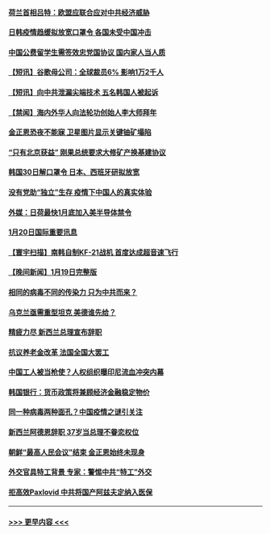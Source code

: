 #### [荷兰首相吕特：欧盟应联合应对中共经济威胁](../pages/prog202/a103629961.md?t=01210943) 
#### [日韩疫情趋缓拟放宽口罩令 各国未受中国冲击](../pages/prog202/a103629962.md?t=01210943) 
#### [中国公费留学生需签效忠党国协议 国内家人当人质](../pages/prog202/a103629965.md?t=01210943) 
#### [【短讯】谷歌母公司：全球裁员6% 影响1万2千人](../pages/prog202/a103629963.md?t=01210943) 
#### [【短讯】向中共泄漏尖端技术 五名韩国人被起诉](../pages/prog202/a103629958.md?t=01210943) 
#### [【禁闻】海内外华人向法轮功创始人李大师拜年](../pages/prog202/a103629718.md?t=01210943) 
#### [金正恩恐夜不能寐 卫星图片显示关键铀矿塌陷](../pages/prog202/a103629297.md?t=01210943) 
#### [“只有北京获益” 刚果总统要求大修矿产换基建协议](../pages/prog202/a103629293.md?t=01210943) 
#### [韩国30日解口罩令 日本、西班牙研拟放宽](../pages/prog202/a103629310.md?t=01210943) 
#### [没有党助“独立”生存 疫情下中国人的真实体验](../pages/prog202/a103629281.md?t=01210943) 
#### [外媒：日荷最快1月底加入美半导体禁令](../pages/prog202/a103629309.md?t=01210943) 
#### [1月20日国际重要讯息](../pages/prog202/a103629308.md?t=01210943) 
#### [【寰宇扫描】南韩自制KF-21战机 首度达成超音速飞行](../pages/prog202/a103629126.md?t=01210943) 
#### [【晚间新闻】1月19日完整版](../pages/prog202/a103629109.md?t=01210943) 
#### [相同的病毒不同的传染力 只为中共而来？](../pages/prog202/a103629031.md?t=01210943) 
#### [乌克兰亟需重型坦克 美德谁先给？](../pages/prog202/a103629025.md?t=01210943) 
#### [精疲力尽 新西兰总理宣布辞职](../pages/prog202/a103629026.md?t=01210943) 
#### [抗议养老金改革 法国全国大罢工](../pages/prog202/a103629047.md?t=01210943) 
#### [中国工人被当枪使？人权组织曝印尼流血冲突内幕](../pages/prog202/a103628900.md?t=01210943) 
#### [韩国银行：货币政策将兼顾经济金融稳定物价](../pages/prog202/a103628823.md?t=01210943) 
#### [同一种病毒两种面孔？中国疫情之谜引关注](../pages/prog202/a103628833.md?t=01210943) 
#### [新西兰阿德恩辞职 37岁当总理不眷恋权位](../pages/prog202/a103628819.md?t=01210943) 
#### [朝鲜“最高人民会议”结束 金正恩始终未现身](../pages/prog202/a103628759.md?t=01210943) 
#### [外交官具特工背景 专家：警惕中共“特工”外交](../pages/prog202/a103628720.md?t=01210943) 
#### [拒高效Paxlovid 中共将国产阿兹夫定纳入医保](../pages/prog202/a103628529.md?t=01210943) 

----
#### [ >>> 更早内容 <<< ](../indexes/prog202-earlier.md)
